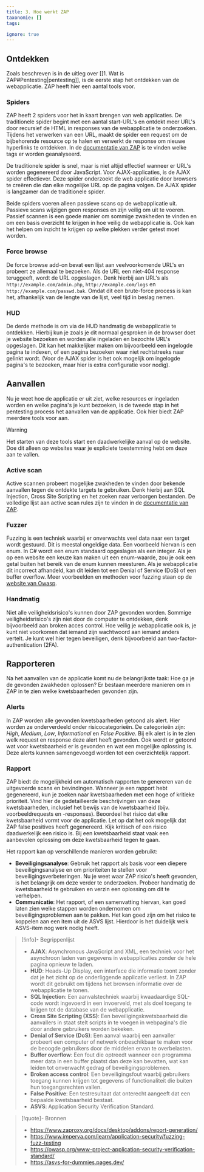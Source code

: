 ```yaml
---
title: 3. Hoe werkt ZAP
taxonomie: []
tags:

ignore: true 
---
```


## Ontdekken
Zoals beschreven is in de uitleg over [[1. Wat is ZAP#Pentesting|pentesting]], is de eerste stap het ontdekken van de webapplicatie. ZAP heeft hier een aantal tools voor.
### Spiders
ZAP heeft 2 spiders voor het in kaart brengen van web applicaties. De traditionele spider begint met een aantal start-URL's en ontdekt meer URL's door recursief de HTML in responses van de webapplicatie te onderzoeken. Tijdens het verwerken van een URL, maakt de spider een request om de bijbehorende resource op te halen en verwerkt de response om nieuwe hyperlinks te ontdekken. In de [documentatie van ZAP](https://www.zaproxy.org/docs/desktop/addons/spider/) is te vinden welke tags er worden geanalyseerd.

De traditionele spider is snel, maar is niet altijd effectief wanneer er URL's worden gegenereerd door JavaScript. Voor AJAX-applicaties, is de AJAX spider effectiever. Deze spider onderzoekt de web applicatie door browsers te creëren die dan elke mogelijke URL op de pagina volgen. De AJAX spider is langzamer dan de traditionele spider.

Beide spiders voeren alleen passieve scans op de webapplicatie uit. Passieve scans wijzigen geen responses en zijn veilig om uit te voeren. Passief scannen is een goede manier om sommige zwakheden te vinden en om een basis overzicht te krijgen in hoe veilig de webapplicatie is. Ook kan het helpen om inzicht te krijgen op welke plekken verder getest moet worden.
### Force browse
De force browse add-on bevat een lijst aan veelvoorkomende URL's en probeert ze allemaal te bezoeken. Als de URL een niet-404 response teruggeeft, wordt de URL opgeslagen. Denk hierbij aan URL's als `http://example.com/admin.php`, `http://example.com/logs` en `http://example.com/passwd.bak`. Omdat dit een brute-force process is kan het, afhankelijk van de lengte van de lijst, veel tijd in beslag nemen.
### HUD
De derde methode is om via de HUD handmatig de webapplicatie te ontdekken. Hierbij kun je zoals je dit normaal gesproken in de browser doet je website bezoeken en worden alle ingeladen en bezochte URL's opgeslagen. Dit kan het makkelijker maken om bijvoorbeeld een ingelogde pagina te indexen, of een pagina bezoeken waar niet rechtstreeks naar gelinkt wordt. (Voor de AJAX spider is het ook mogelijk om ingelogde pagina's te bezoeken, maar hier is extra configuratie voor nodig).
## Aanvallen
Nu je weet hoe de applicatie er uit ziet, welke resources er ingeladen worden en welke pagina's je kunt bezoeken, is de tweede stap in het pentesting process het aanvallen van de applicatie. Ook hier biedt ZAP meerdere tools voor aan.

>[!warning]
>Het starten van deze tools start een daadwerkelijke aanval op de website. Doe dit alleen op websites waar je expliciete toestemming hebt om deze aan te vallen.
### Active scan
Active scannen probeert mogelijke zwakheden te vinden door bekende aanvallen tegen de ontdekte targets te gebruiken. Denk hierbij aan SQL Injection, Cross Site Scripting en het zoeken naar verborgen bestanden. De volledige lijst aan active scan rules zijn te vinden in de [documentatie van ZAP](https://www.zaproxy.org/docs/desktop/addons/active-scan-rules/).
### Fuzzer
Fuzzing is een techniek waarbij er onverwachts veel data naar een target wordt gestuurd. Dit is meestal ongeldige data. Een voorbeeld hiervan is een enum. In C# wordt een enum standaard opgeslagen als een integer. Als je op een website een keuze kan maken uit een enum-waarde, zou je ook een getal buiten het bereik van de enum kunnen meesturen. Als je webapplicatie dit incorrect afhandeld, kan dit leiden tot een Denial of Service (DoS) of een buffer overflow. Meer voorbeelden en methoden voor fuzzing staan op de [website van Owasp](https://owasp.org/www-community/Fuzzing).
### Handmatig
Niet alle veiligheidsrisico's kunnen door ZAP gevonden worden. Sommige veiligheidsrisico's zijn niet door de computer te ontdekken, denk bijvoorbeeld aan broken acces control. Hoe veilig je webapplicatie ook is, je kunt niet voorkomen dat iemand zijn wachtwoord aan iemand anders vertelt. Je kunt wel hier tegen beveiligen, denk bijvoorbeeld aan two-factor-authentication (2FA).
## Rapporteren
Na het aanvallen van de applicatie komt nu de belangrijkste taak: Hoe ga je de gevonden zwakheden oplossen? Er bestaan meerdere manieren om in ZAP in te zien welke kwetsbaarheden gevonden zijn.
### Alerts
In ZAP worden alle gevonden kwetsbaarheden getoond als alert. Hier worden ze onderverdeeld onder risicocategorieën. De categorieën zijn: *High*, *Medium*, *Low*, *Informational* en *False Positive*. Bij elk alert is in te zien welk request en response deze alert heeft gevonden. Ook wordt er getoond wat voor kwetsbaarheid er is gevonden en wat een mogelijke oplossing is. Deze alerts kunnen samengevoegd worden tot een overzichtelijk rapport.
### Rapport
ZAP biedt de mogelijkheid om automatisch rapporten te genereren van de uitgevoerde scans en bevindingen. Wanneer je een rapport hebt gegenereerd, kun je zoeken naar kwetsbaarheden met een hoge of kritieke prioriteit. Vind hier de gedetailleerde beschrijvingen van deze kwetsbaarheden, inclusief het bewijs van de kwetsbaarheid (bijv. voorbeeldrequests en -responses). Beoordeel het risico dat elke kwetsbaarheid vormt voor de applicatie. Let op dat het ook mogelijk dat ZAP false positives heeft gegenereerd. Kijk kritisch of een risico daadwerkelijk een risico is. Bij een kwetsbaarheid staat vaak een aanbevolen oplossing om deze kwetsbaarheid tegen te gaan.

Het rapport kan op verschillende manieren worden gebruikt:

- **Beveiligingsanalyse**: Gebruik het rapport als basis voor een diepere beveiligingsanalyse en om prioriteiten te stellen voor beveiligingsverbeteringen. Nu je weet waar ZAP risico's heeft gevonden, is het belangrijk om deze verder te onderzoeken. Probeer handmatig de kwetsbaarheid te gebruiken en verzin een oplossing om dit te verhelpen.
- **Communicatie**: Het rapport, of een samenvatting hiervan, kan goed laten zien welke stappen worden ondernomen om beveiligingsproblemen aan te pakken. Het kan goed zijn om het risico te koppelen aan een item uit de ASVS lijst. Hierdoor is het duidelijk welk ASVS-item nog werk nodig heeft.

>[!info]- Begrippenlijst
>- **AJAX**: Asynchronous JavaScript and XML, een techniek voor het asynchroon laden van gegevens in webapplicaties zonder de hele pagina opnieuw te laden.
>- **HUD**: Heads-Up Display, een interface die informatie toont zonder dat je het zicht op de onderliggende applicatie verliest. In ZAP wordt dit gebruikt om tijdens het browsen informatie over de webapplicatie te tonen.
>- **SQL Injection**: Een aanvalstechniek waarbij kwaadaardige SQL-code wordt ingevoerd in een invoerveld, met als doel toegang te krijgen tot de database van de webapplicatie.
>- **Cross Site Scripting (XSS)**: Een beveiligingskwetsbaarheid die aanvallers in staat stelt scripts in te voegen in webpagina's die door andere gebruikers worden bekeken.
>- **Denial of Service (DoS)**: Een aanval waarbij een aanvaller probeert een computer of netwerk onbeschikbaar te maken voor de beoogde gebruikers door de middelen ervan te overbelasten.
>- **Buffer overflow**: Een fout die optreedt wanneer een programma meer data in een buffer plaatst dan deze kan bevatten, wat kan leiden tot onverwacht gedrag of beveiligingsproblemen.
>- **Broken access control**: Een beveiligingsfout waarbij gebruikers toegang kunnen krijgen tot gegevens of functionaliteit die buiten hun toegangsrechten vallen.
>- **False Positive**: Een testresultaat dat onterecht aangeeft dat een bepaalde kwetsbaarheid bestaat.
>- **ASVS**: Application Security Verification Standard.

>[!quote]- Bronnen
>- https://www.zaproxy.org/docs/desktop/addons/report-generation/
>- https://www.imperva.com/learn/application-security/fuzzing-fuzz-testing
>- https://owasp.org/www-project-application-security-verification-standard/
>- https://asvs-for-dummies.pages.dev/